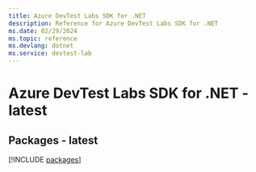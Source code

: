 ```yaml
---
title: Azure DevTest Labs SDK for .NET
description: Reference for Azure DevTest Labs SDK for .NET
ms.date: 02/29/2024
ms.topic: reference
ms.devlang: dotnet
ms.service: devtest-lab
---
```

# Azure DevTest Labs SDK for .NET - latest
## Packages - latest
[!INCLUDE [packages](devtest-labs-index.md)]